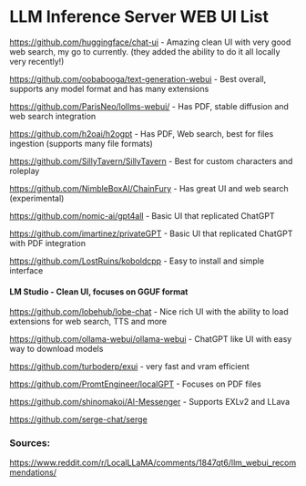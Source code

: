 # LLM Inference Server WEB UI List 



https://github.com/huggingface/chat-ui - Amazing clean UI with very good web search, my go to currently. (they added the ability to do it all locally very recently!)  

https://github.com/oobabooga/text-generation-webui - Best overall, supports any model format and has many extensions  

https://github.com/ParisNeo/lollms-webui/ - Has PDF, stable diffusion and web search integration  

https://github.com/h2oai/h2ogpt - Has PDF, Web search, best for files ingestion (supports many file formats)  

https://github.com/SillyTavern/SillyTavern - Best for custom characters and roleplay  

https://github.com/NimbleBoxAI/ChainFury - Has great UI and web search (experimental)  

https://github.com/nomic-ai/gpt4all - Basic UI that replicated ChatGPT  

https://github.com/imartinez/privateGPT - Basic UI that replicated ChatGPT with PDF integration  

https://github.com/LostRuins/koboldcpp  - Easy to install and simple interface  

#### LM Studio - Clean UI, focuses on GGUF format  

https://github.com/lobehub/lobe-chat  - Nice rich UI with the ability to load extensions for web search, TTS and more  

https://github.com/ollama-webui/ollama-webui - ChatGPT like UI with easy way to download models  

https://github.com/turboderp/exui - very fast and vram efficient  

https://github.com/PromtEngineer/localGPT - Focuses on PDF files  

https://github.com/shinomakoi/AI-Messenger  - Supports EXLv2 and LLava

https://github.com/serge-chat/serge



### Sources:

https://www.reddit.com/r/LocalLLaMA/comments/1847qt6/llm_webui_recommendations/



